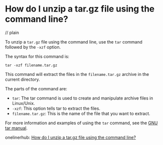 # How do I unzip a tar.gz file using the command line?
// plain

To unzip a `tar.gz` file using the command line, use the `tar` command followed by the `-xzf` option.

The syntax for this command is:
```
tar -xzf filename.tar.gz
```

This command will extract the files in the `filename.tar.gz` archive in the current directory.

The parts of the command are:
- `tar`: The tar command is used to create and manipulate archive files in Linux/Unix.
- `-xzf`: This option tells tar to extract the files.
- `filename.tar.gz`: This is the name of the file that you want to extract.

For more information and examples of using the `tar` command, see the [GNU tar manual](https://www.gnu.org/software/tar/manual/html_section/tar_5.html).

onelinerhub: [How do I unzip a tar.gz file using the command line?](https://onelinerhub.com/cli-tar/how-do-i-unzip-a-tar-gz-file-using-the-command-line)